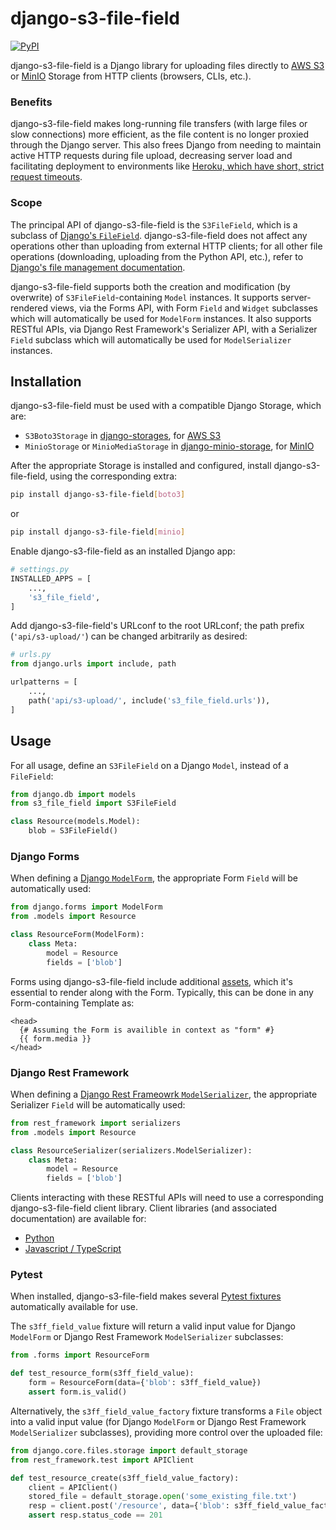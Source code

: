 # django-s3-file-field
[![PyPI](https://img.shields.io/pypi/v/django-s3-file-field)](https://pypi.org/project/django-s3-file-field/)

django-s3-file-field is a Django library for uploading files directly to
[AWS S3](https://aws.amazon.com/s3/) or [MinIO](https://min.io/) Storage from HTTP clients
(browsers, CLIs, etc.).

### Benefits
django-s3-file-field makes long-running file transfers (with large files or slow connections)
more efficient, as the file content is no longer proxied through the Django server. This also frees
Django from needing to maintain active HTTP requests during file upload, decreasing server load and
facilitating deployment to environments like
[Heroku, which have short, strict request timeouts](https://devcenter.heroku.com/articles/request-timeout).

### Scope
The principal API of django-s3-file-field is the `S3FileField`, which is a subclass of
[Django's `FileField`](https://docs.djangoproject.com/en/3.1/ref/models/fields/#filefield).
django-s3-file-field does not affect any operations other than uploading from external HTTP
clients; for all other file operations (downloading, uploading from the Python API, etc.), refer to
[Django's file management documentation](https://docs.djangoproject.com/en/3.1/topics/files/).

django-s3-file-field supports both the creation and modification (by overwrite) of
`S3FileField`-containing `Model` instances.
It supports server-rendered views, via the Forms API, with Form `Field` and `Widget` subclasses
which will automatically be used for `ModelForm` instances.
It also supports RESTful APIs, via Django Rest Framework's Serializer API, with a
Serializer `Field` subclass which will automatically be used for `ModelSerializer` instances.

## Installation
django-s3-file-field must be used with a compatible Django Storage, which are:
* `S3Boto3Storage` in [django-storages](https://django-storages.readthedocs.io/),
  for [AWS S3](https://aws.amazon.com/s3/)
* `MinioStorage` or `MinioMediaStorage` in [django-minio-storage](https://django-minio-storage.readthedocs.io/),
  for [MinIO](https://min.io/)

After the appropriate Storage is installed and configured, install django-s3-file-field, using the
corresponding extra:
```bash
pip install django-s3-file-field[boto3]
```
or
```bash
pip install django-s3-file-field[minio]
```

Enable django-s3-file-field as an installed Django app:
```python
# settings.py
INSTALLED_APPS = [
    ...,
    's3_file_field',
]
```

Add django-s3-file-field's URLconf to the root URLconf; the path prefix (`'api/s3-upload/'`)
can be changed arbitrarily as desired:
```python
# urls.py
from django.urls import include, path

urlpatterns = [
    ...,
    path('api/s3-upload/', include('s3_file_field.urls')),
]
```

## Usage
For all usage, define an `S3FileField` on a Django `Model`, instead of a `FileField`:
```python
from django.db import models
from s3_file_field import S3FileField

class Resource(models.Model):
    blob = S3FileField()
```

### Django Forms
When defining a
[Django `ModelForm`](https://docs.djangoproject.com/en/3.1/topics/forms/modelforms/),
the appropriate Form `Field` will be automatically used:
```python
from django.forms import ModelForm
from .models import Resource

class ResourceForm(ModelForm):
    class Meta:
        model = Resource
        fields = ['blob']
```

Forms using django-s3-file-field include additional
[assets](https://docs.djangoproject.com/en/3.1/topics/forms/media/), which it's essential to render
along with the Form. Typically, this can be done in any Form-containing Template as:
```
<head>
  {# Assuming the Form is availible in context as "form" #}
  {{ form.media }}
</head>
```

### Django Rest Framework
When defining a
[Django Rest Frameowrk `ModelSerializer`](https://www.django-rest-framework.org/api-guide/serializers/#modelserializer),
the appropriate Serializer `Field` will be automatically used:
```python
from rest_framework import serializers
from .models import Resource

class ResourceSerializer(serializers.ModelSerializer):
    class Meta:
        model = Resource
        fields = ['blob']
```

Clients interacting with these RESTful APIs will need to use a corresponding django-s3-file-field
client library. Client libraries (and associated documentation) are available for:
* [Python](python-client/README.md)
* [Javascript / TypeScript](javascript-client/README.md)

### Pytest
When installed, django-s3-file-field makes several
[Pytest fixtures](https://docs.pytest.org/en/latest/explanation/fixtures.html) automatically
available for use.

The `s3ff_field_value` fixture will return a valid input value for Django `ModelForm` or
Django Rest Framework `ModelSerializer` subclasses:
```python
from .forms import ResourceForm

def test_resource_form(s3ff_field_value):
    form = ResourceForm(data={'blob': s3ff_field_value})
    assert form.is_valid()
```

Alternatively, the `s3ff_field_value_factory` fixture transforms a `File` object into a valid input
value (for Django `ModelForm` or Django Rest Framework `ModelSerializer` subclasses), providing
more control over the uploaded file:
```python
from django.core.files.storage import default_storage
from rest_framework.test import APIClient

def test_resource_create(s3ff_field_value_factory):
    client = APIClient()
    stored_file = default_storage.open('some_existing_file.txt')
    resp = client.post('/resource', data={'blob': s3ff_field_value_factory(stored_file)})
    assert resp.status_code == 201
```
